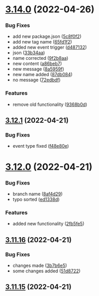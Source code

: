# [3.14.0](https://github.com/drey0143143/test-change-log/compare/v3.12.1...v3.14.0) (2022-04-26)


### Bug Fixes

* add new package.json ([5c8f0f2](https://github.com/drey0143143/test-change-log/commit/5c8f0f275b54e90e94567f9872f62ca9d71f6c34))
* add new tag name ([65fd1f2](https://github.com/drey0143143/test-change-log/commit/65fd1f264c9303045ad2c923b03032ae11ca68dc))
* added new event trigger ([d487132](https://github.com/drey0143143/test-change-log/commit/d48713268a221fd6875f325545cb9eec2ebc8613))
* json ([33b34aa](https://github.com/drey0143143/test-change-log/commit/33b34aa81e242550100b09bc1c49314a26301889))
* name corrected ([9f2b8aa](https://github.com/drey0143143/test-change-log/commit/9f2b8aafcfede2bb316ec75ef66dabe3e66bd170))
* new content ([a86beb7](https://github.com/drey0143143/test-change-log/commit/a86beb73b222be07b53fe8c56055391276c63d23))
* new message ([8a5959f](https://github.com/drey0143143/test-change-log/commit/8a5959fe28890a0f99c31512ab16e43c86e47f95))
* new name added ([87db084](https://github.com/drey0143143/test-change-log/commit/87db08498dc9e59521b662f2b2659d7b3adb43e6))
* no message ([72edbdf](https://github.com/drey0143143/test-change-log/commit/72edbdf88b1c16c5b82c24b36fed8c676b815a1b))


### Features

* remove old functionality ([9368b0d](https://github.com/drey0143143/test-change-log/commit/9368b0d32d8d8e883dbe8cc865129a9ac53d3031))



## [3.12.1](https://github.com/drey0143143/test-change-log/compare/v3.12.0...v3.12.1) (2022-04-21)


### Bug Fixes

* event type fixed ([f48e80e](https://github.com/drey0143143/test-change-log/commit/f48e80e9c9adf9085a3a454e61adb448b2d3c926))



# [3.12.0](https://github.com/drey0143143/test-change-log/compare/v3.11.16...v3.12.0) (2022-04-21)


### Bug Fixes

* branch name ([8af4d29](https://github.com/drey0143143/test-change-log/commit/8af4d295aeed3b59e33837a74c8dbcc9239176ef))
* typo sorted ([ed1338d](https://github.com/drey0143143/test-change-log/commit/ed1338d2e67252c5768a1927211ae5cb16fe4cd1))


### Features

* added new functionality ([2fb5fe5](https://github.com/drey0143143/test-change-log/commit/2fb5fe5bc57b247e439f8571fb5d22076f9ffba2))



## [3.11.16](https://github.com/drey0143143/test-change-log/compare/v3.11.15...v3.11.16) (2022-04-21)


### Bug Fixes

* changes made ([3b7b6e5](https://github.com/drey0143143/test-change-log/commit/3b7b6e546e31d2483571418d229166e261055a81))
* some changes added ([51d8722](https://github.com/drey0143143/test-change-log/commit/51d87228aa2bbaac17fb95e47db871e2224ed9b4))



## [3.11.15](https://github.com/drey0143143/test-change-log/compare/v3.11.14...v3.11.15) (2022-04-21)



